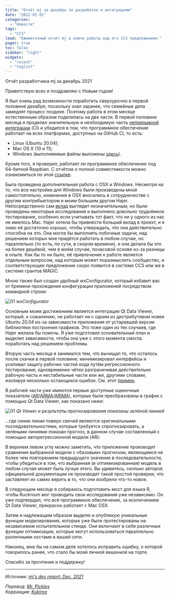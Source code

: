 ```yaml
---
title: "Отчёт mj за декабрь по разработке и интеграциям"
date: "2022-01-01"
categories:
  - "Новости"
tags:
  - "CCS"
lead: "Ежемесячный отчёт mj в ключе работы над его CCS предложением."
pager: true
toc: false
sidebar: "right"
widgets:
  - "recent"
  - "taglist"
---
```


Отчёт разработчика mj за декабрь 2021

Приветствую всех и поздравляю с Новым годом!

Я был очень рад возможности поработать сверхурочно в первой половине декабря, поскольку знал заранее, что семейные дела замедлят процесс позднее. Поэтому работа в этом месяце естественным образом поделилась на две части. В первой половине месяца я проделал значительную и необходимую часть [непрерывной интеграции](https://github.com/mj-xmr/tsqsim/actions/runs/1640963894) (CI) и убедился в том, что программное обеспечение работает на всех платформах, доступных на GitHub CI, то есть:
- Linux (Ubuntu 20.04);
- Mac OS X (10 и 11);
- Windows (выполняемые файлы выложены [здесь](https://github.com/mj-xmr/tsqsim/releases/tag/v0.1.7-alpha)).

Кроме того, я проверил, работает ли программное обеспечение под 64-битной Raspbian. С отчётом о полной совместимости можно ознакомиться по этой [ссылке](https://github.com/mj-xmr/tsqsim#requirements).

Была проведена дополнительная работа с OSX и Windows. Несмотря на то, что все настройки для Windows были произведены мной самостоятельно, изменения в OSX вносились в сотрудничестве с другим контрибьютором и моим большим другом Hajer. Непосредственно сам [вклад](https://github.com/EnjoMitch/EnjoLib/pull/8) выглядит незначительным, но были проведены некоторые исследования и выполнено довольно трудоёмкое тестирование, особенно если учитывать тот факт, что ни у одного из нас не имелось Mac. Hajer хотела бы привнести больший вклад в проект, и я знаю её достаточно хорошо, чтобы утверждать, что она действительно способна на это. Она могла бы выполнять побочные задачи, над решением которых мне придётся работать в любом случае, но параллельно (то есть, по сути, в скором времени), и она делала бы это на более дешёвой, чем в моём случае, почасовой основе из-за разницы в опыте. Как бы то ни было, её привлечение к работе является отдельным вопросом, над которым может поразмыслить сообщество, и соответствующее предложение скоро появится в системе CCS или же в системе грантов MAGIC.

Мною также был создан удобный wxConfigurator, который избавит вас от бремени прохождения конфигурации приложений посредством командной строки:

![01](/img/post/2022-01-01-mj-dev-report-dec-2021/01.png)
*wxConfigurator*

Основным моим достижением является интеграция Qt Data Viewer, который, к сожалению, не работает ни с одним из дистрибутивом новее Ubuntu 20.04 из-за зависимости приложения от устаревшей версии библиотеки построения графиков. Это тоже один из тех случаев, где Hajer желала бы помочь. Я уже подготовил основательный план и выделил зависимости, чтобы она уже с этого момента смогла поработать над решением проблемы.

Вторую часть месяца я занимался тем, что вычищал то, что осталось после скачки в первой половине: минимизировал интерфейсы и усиливал защиту рабочих частей кода путём регрессионного тестирования, одновременно чётко разграничивая действительно рабочую часть и нестабильные части или же, другими словами, изолируя несколько остающихся ошибок. См. этот [пример](https://github.com/mj-xmr/tsqsim/blob/v0.1.7-alpha/tests/test-tsqsim/src/TSXformImplTest.cpp#L288).

В рабочей части уже имеются первые доступные оценочные показатели ([AR](https://en.wikipedia.org/wiki/Autoregressive_model)/[ARMA](https://en.wikipedia.org/wiki/Autoregressive%E2%80%93moving-average_model)/[ARIMA](https://en.wikipedia.org/wiki/Autoregressive_integrated_moving_average)), которые были преобразованы в график с помощью Qt Data Viewer, как показано ниже:

![01](/img/post/2022-01-01-mj-dev-report-dec-2021/02.png)
*Qt Viewer и результаты прогнозирования показаны зелёной линией*

...где синие линии поверх свечей являются оригинальными последовательностями, которые требуется спрогнозировать, а зелёными линиями показан прогноз, в данном случае составленный с помощью авторегрессионной модели (AR):

В верхнем левом углу можно заметить, что приложение производит сравнение выбранной модели с «базовым» прогнозом, являющимся не более чем повторением предыдущего значения в последовательности, чтобы убедиться в том, что выбранная (и оптимизированная) модель в любом случае может быть лучше этого. Вы удивитесь, сколько авторов официальной документации не производят такой простой проверки, что заставляет их самих верить в то, что они изобрели что-то новое.

В следующем месяце я собираюсь подготовить мост для языка R, чтобы Rucknium мог проводить свои исследования уже независимо. Он уже подтвердил, что всё программное обеспечение, за исключением  Qt Data Viewer, прекрасно работает с Mac OSX.

Затем я надлежащим образом выделю и опубликую уникальные функции моделирования, которые уже были протестированы на независимом испытательном стенде. Они включают в себя различные функции оптимизации, которые могут использоваться параллельно различными хостами в вашей сети.

Наконец, мне бы на самом деле хотелось исправить ошибку, о которой говорилось ранее, что стало бы моей личной вишенкой на торте.

Спасибо за прочтение и поддержку!

---

_Источник: [mj's dev report: Dec. 2021](https://www.reddit.com/r/Monero/comments/rt3z4b/mjs_dev_report_dec_2021/)_

_Перевод: [Mr. Pickles](https://t.me/v1docq47)_  
_Коррекция: [Kukima](https://t.me/Kukima)_
